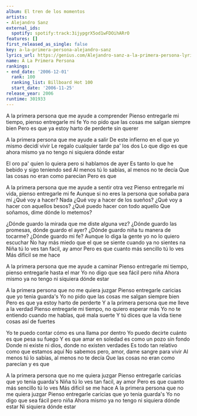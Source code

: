 ```yaml
---
album: El tren de los momentos
artists:
- Alejandro Sanz
external_ids:
  spotify: spotify:track:3ijypgrX5od1wFDOihARrO
features: []
first_released_as_single: false
key: a-la-primera-persona-alejandro-sanz
lyrics_url: https://genius.com/Alejandro-sanz-a-la-primera-persona-lyrics
name: A La Primera Persona
rankings:
- end_date: '2006-12-01'
  rank: 100
  ranking_list: Billboard Hot 100
  start_date: '2006-11-25'
release_year: 2006
runtime: 301933
---
```

A la primera persona que me ayude a comprender
Pienso entregarle mi tiempo, pienso entregarle mi fe
Yo no pido que las cosas me salgan siempre bien
Pero es que ya estoy harto de perderte sin querer


A la primera persona que me ayude a salir
De este infierno en el que yo mismo decidí vivir
Le regalo cualquier tarde pa' los dos
Lo que digo es que ahora mismo ya no tengo ni siquiera dónde estar


El oro pa' quien lo quiera pero si hablamos de ayer
Es tanto lo que he bebido y sigo teniendo sed
Al menos tú lo sabías, al menos no te decía
Que las cosas no eran como parecían
Pero es que


A la primera persona que me ayude a sentir otra vez
Pienso entregarle mi vida, pienso entregarle mi fe
Aunque si no eres la persona que soñaba para mí
¿Qué voy a hacer? Nada
¿Qué voy a hacer de los sueños?
¿Qué voy a hacer con aquellos besos?
¿Qué puedo hacer con todo aquello
Que soñamos, dime dónde lo metemos?


¿Dónde guardo la mirada que me diste alguna vez?
¿Dónde guardo las promesas, dónde guardo el ayer?
¿Dónde guardo niña tu manera de tocarme?
¿Dónde guardo mi fe?
Aunque lo diga la gente yo no lo quiero escuchar
No hay más miedo que el que se siente cuando ya no sientes na
Niña tú lo ves tan facil, ay amor
Pero es que cuanto más sencillo tú lo ves
Más dificil se me hace


A la primera persona que me ayude a caminar
Pienso entregarle mi tiempo, pienso entregarle hasta el mar
Yo no digo que sea fácil pero niña
Ahora mismo ya no tengo ni siquiera dónde estar


A la primera persona que no me quiera juzgar
Pienso entregarle caricias que yo tenia guarda's
Yo no pido que las cosas me salgan siempre bien
Pero es que ya estoy harto de perderte
Y a la primera persona que me lleve a la verdad
Pienso entregarle mi tiempo, no quiero esperar más
Yo no te entiendo cuando me hablas, qué mala suerte
Y tú dices que la vida tiene cosas así de fuertes


Yo te puedo contar cómo es una llama por dentro
Yo puedo decirte cuánto es que pesa su fuego
Y es que amar en soledad es como un pozo sin fondo
Donde ni existe ni dios, donde no existen verdades
Es todo tan relativo como que estamos aquí
No sabemos pero, amor, dame sangre para vivir
Al menos tú lo sabías, al menos no te decía
Que las cosas no eran como parecían y es que


A la primera persona que no me quiera juzgar
Pienso entregarle caricias que yo tenia guarda's
Niña tú lo ves tan facil, ay amor
Pero es que cuanto más sencillo tú lo ves
Más dificil se me hace
A la primera persona que no me quiera juzgar
Pienso entregarle caricias que yo tenia guarda's
Yo no digo que sea fácil pero niña
Ahora mismo ya no tengo ni siquiera dónde estar
Ni siquiera dónde estar
